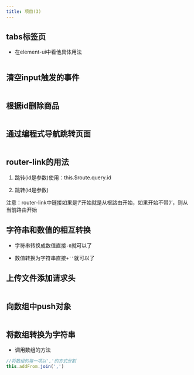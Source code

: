 ```yaml
---
title: 项目(3)
---
```

## tabs标签页
+ 在element-ui中看他具体用法
<img :src="$withBase('/front/vue/tabs页签.jpg')">

## 清空input触发的事件
<img :src="$withBase('/front/vue/清空数据.jpg')">

## 根据id删除商品
<img :src="$withBase('/front/vue/删除商品.jpg')">

 ## 通过编程式导航跳转页面
<img :src="$withBase('/front/vue/ 编程时跳转.jpg')">

## router-link的用法
1. <router-link :to="{path:'/test',query: {name: id}}">跳转</router-link>(id是参数)使用：this.$route.query.id  

2. <router-link :to="'/test/'+id">跳转</router-link>(id是参数)  

注意：router-link中链接如果是‘/’开始就是从根路由开始，如果开始不带‘/’，则从当前路由开始

## 字符串和数值的相互转换
+ 字符串转换成数值直接`-0`就可以了  

+ 数值转换为字符串直接`+''`就可以了

## 上传文件添加请求头
<img :src="$withBase('/front/vue/上传文件添加请求头.jpg')">

## 向数组中push对象
<img :src="$withBase('/front/vue/push对象.jpg')">

## 将数组转换为字符串
+ 调用数组的方法
```js
//将数组的每一项以','的方式分割
this.addFrom.join(',')
```

